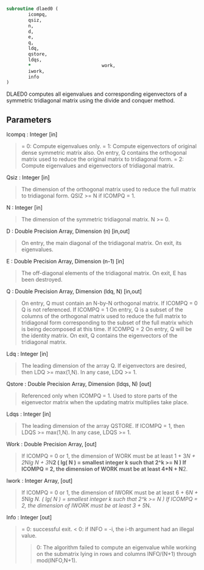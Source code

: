 ```fortran
subroutine dlaed0 (
		icompq,
		qsiz,
		n,
		d,
		e,
		q,
		ldq,
		qstore,
		ldqs,
		*                          work,
		iwork,
		info
)
```

 DLAED0 computes all eigenvalues and corresponding eigenvectors of a
 symmetric tridiagonal matrix using the divide and conquer method.

## Parameters
Icompq : Integer [in]
> = 0:  Compute eigenvalues only.
> = 1:  Compute eigenvectors of original dense symmetric matrix
> also.  On entry, Q contains the orthogonal matrix used
> to reduce the original matrix to tridiagonal form.
> = 2:  Compute eigenvalues and eigenvectors of tridiagonal
> matrix.

Qsiz : Integer [in]
> The dimension of the orthogonal matrix used to reduce
> the full matrix to tridiagonal form.  QSIZ >= N if ICOMPQ = 1.

N : Integer [in]
> The dimension of the symmetric tridiagonal matrix.  N >= 0.

D : Double Precision Array, Dimension (n) [in,out]
> On entry, the main diagonal of the tridiagonal matrix.
> On exit, its eigenvalues.

E : Double Precision Array, Dimension (n-1) [in]
> The off-diagonal elements of the tridiagonal matrix.
> On exit, E has been destroyed.

Q : Double Precision Array, Dimension (ldq, N) [in,out]
> On entry, Q must contain an N-by-N orthogonal matrix.
> If ICOMPQ = 0    Q is not referenced.
> If ICOMPQ = 1    On entry, Q is a subset of the columns of the
> orthogonal matrix used to reduce the full
> matrix to tridiagonal form corresponding to
> the subset of the full matrix which is being
> decomposed at this time.
> If ICOMPQ = 2    On entry, Q will be the identity matrix.
> On exit, Q contains the eigenvectors of the
> tridiagonal matrix.

Ldq : Integer [in]
> The leading dimension of the array Q.  If eigenvectors are
> desired, then  LDQ >= max(1,N).  In any case,  LDQ >= 1.

Qstore : Double Precision Array, Dimension (ldqs, N) [out]
> Referenced only when ICOMPQ = 1.  Used to store parts of
> the eigenvector matrix when the updating matrix multiplies
> take place.

Ldqs : Integer [in]
> The leading dimension of the array QSTORE.  If ICOMPQ = 1,
> then  LDQS >= max(1,N).  In any case,  LDQS >= 1.

Work : Double Precision Array, [out]
> If ICOMPQ = 0 or 1, the dimension of WORK must be at least
> 1 + 3*N + 2*N*lg N + 3*N**2
> ( lg( N ) = smallest integer k
> such that 2^k >= N )
> If ICOMPQ = 2, the dimension of WORK must be at least
> 4*N + N**2.

Iwork : Integer Array, [out]
> If ICOMPQ = 0 or 1, the dimension of IWORK must be at least
> 6 + 6*N + 5*N*lg N.
> ( lg( N ) = smallest integer k
> such that 2^k >= N )
> If ICOMPQ = 2, the dimension of IWORK must be at least
> 3 + 5*N.

Info : Integer [out]
> = 0:  successful exit.
> < 0:  if INFO = -i, the i-th argument had an illegal value.
> > 0:  The algorithm failed to compute an eigenvalue while
> working on the submatrix lying in rows and columns
> INFO/(N+1) through mod(INFO,N+1).

